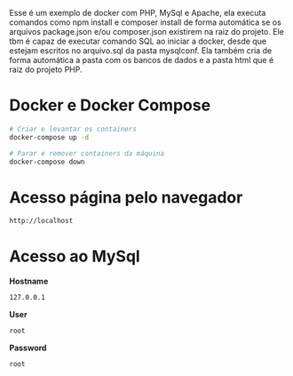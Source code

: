 Esse é um exemplo de docker com PHP, MySql e Apache, ela executa comandos como npm install e composer install de forma automática se os arquivos package.json e/ou composer.json existirem na raiz do projeto. Ele tbm é capaz de executar comando SQL ao iniciar a docker, desde que estejam escritos no arquivo.sql da pasta mysqlconf. Ela também cria de forma automática a pasta com os bancos de dados e a pasta html que é raiz do projeto PHP.

# Docker e Docker Compose

```bash
# Criar e levantar os containers
docker-compose up -d

# Parar e remover containers da máquina
docker-compose down
```

# Acesso página pelo navegador
```txt
http://localhost
```

# Acesso ao MySql

**Hostname**
```txt
127.0.0.1
```
**User**
```txt
root
```
**Password**
```txt
root
```
